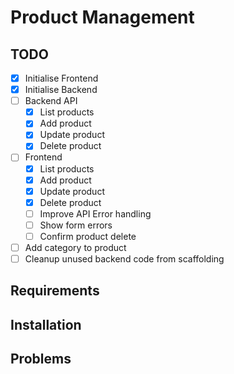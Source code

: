 # Product Management

## TODO

-   [x] Initialise Frontend
-   [x] Initialise Backend
-   [ ] Backend API
    -   [x] List products
    -   [x] Add product
    -   [x] Update product
    -   [x] Delete product
-   [ ] Frontend
    -   [x] List products
    -   [x] Add product
    -   [x] Update product
    -   [x] Delete product
    -   [ ] Improve API Error handling
    -   [ ] Show form errors
    -   [ ] Confirm product delete
-   [ ] Add category to product
-   [ ] Cleanup unused backend code from scaffolding

## Requirements

## Installation

## Problems
